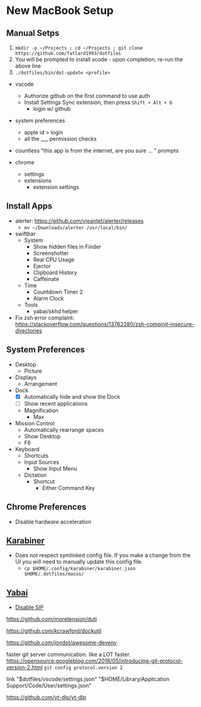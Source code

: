 # New MacBook Setup

## Manual Setps

1. `mkdir -p ~/Projects ; cd ~/Projects ; git clone https://github.com/fatlard1993/dotfiles`
1. You will be prompted to install xcode - upon completion, re-run the above line
1. `./dotfiles/bin/dot-update <profile>`

- vscode
	- Authorize github on the first command to use auth
	- Install Settings Sync extension, then press `Shift + Alt + D`
		- login w/ github

- system preferences
	- apple id > login
	- all the ___ permission checks

- countless "this app is from the internet, are you sure ... " prompts

- chrome
	- settings
	- extensions
		- extension settings


## Install Apps

* alerter: https://github.com/vjeantet/alerter/releases
	* `mv ~/Downloads/alerter /usr/local/bin/`
* swiftbar
	* System
		* Show hidden files in Finder
		* Screenshotter
		* Real CPU Usage
		* Ejector
		* Clipboard History
		* Caffeinate
	* Time
		* Countdown Timer 2
		* Alarm Clock
	* Tools
		* yabai/skhd helper
* Fix zsh error complaint: https://stackoverflow.com/questions/13762280/zsh-compinit-insecure-directories

## System Preferences

* Desktop
	* Picture
* Displays
	* Arrangement
* Dock
	* [x] Automatically hide and show the Dock
	* [ ] Show recent applications
	* Magnification
		* Max
* Mission Control
	* Automatically rearrange spaces
	* Show Desktop
	* F6
* Keyboard
	* Shortcuts
	* Input Sources
		* Show Input Menu
	* Dictation
		* Shortcut
			* Either Command Key


## Chrome Preferences

* Disable hardware acceleration

## [Karabiner](https://support.wasdkeyboards.com/hc/en-us/articles/115009171728-How-do-add-native-Mac-hotkeys-to-my-keyboard-)

* Does not respect symlinked config file. If you make a change from the UI you will need to manually update this config file.
	* `cp $HOME/.config/karabiner/karabiner.json $HOME/.dotfiles/macos/`

## [Yabai](https://stevenlee090.github.io/yabai-skhd-wm/)

* [Disable SIP](https://github.com/koekeishiya/yabai/wiki/Disabling-System-Integrity-Protection)


https://github.com/moretension/duti

https://github.com/kcrawford/dockutil

https://github.com/jondot/awesome-devenv


faster git server communication.
like a LOT faster. https://opensource.googleblog.com/2018/05/introducing-git-protocol-version-2.html
`git config protocol.version 2`

link "$dotfiles/vscode/settings.json" "$HOME/Library/Application Support/Code/User/settings.json"

https://github.com/yt-dlp/yt-dlp
